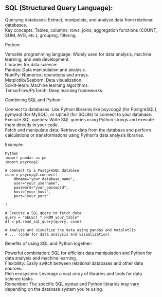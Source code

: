 ## SQL (Structured Query Language):

Querying databases: Extract, manipulate, and analyze data from relational databases.  
Key concepts: Tables, columns, rows, joins, aggregation functions (COUNT, SUM, AVG, etc.), grouping, filtering.  

Python:  

Versatile programming language: Widely used for data analysis, machine learning, and web development.   
Libraries for data science:   
Pandas: Data manipulation and analysis.   
NumPy: Numerical operations and arrays.   
Matplotlib/Seaborn: Data visualization.   
Scikit-learn: Machine learning algorithms.   
TensorFlow/PyTorch: Deep learning frameworks.  

Combining SQL and Python:  

Connect to databases: Use Python libraries like psycopg2 (for PostgreSQL), pymysql (for MySQL), or sqlite3 (for SQLite) to connect to your database.   
Execute SQL queries: Write SQL queries using Python strings and execute them directly in your code.   
Fetch and manipulate data: Retrieve data from the database and perform calculations or transformations using Python's data analysis libraries.   

Example:  
```
Python
import pandas as pd
import psycopg2

# Connect to a PostgreSQL database
conn = psycopg2.connect(
    dbname="your_database_name",
    user="your_username",
    password="your_password",
    host="your_host",
    port="your_port"   

)

# Execute a SQL query to fetch data
query = "SELECT * FROM your_table"
df = pd.read_sql_query(query, conn)

# Analyze and visualize the data using pandas and matplotlib
# ... (code for data analysis and visualization)
```
  
Benefits of using SQL and Python together:  

Powerful combination: SQL for efficient data manipulation and Python for data analysis and machine learning.   
Flexibility: Easily switch between relational databases and other data sources.   
Rich ecosystem: Leverage a vast array of libraries and tools for data science tasks.   
Remember: The specific SQL syntax and Python libraries may vary depending on the database system you're using.  
